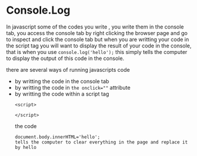 
# Console.Log

In javascript some of the codes you write , you write them in the console tab, you access the console tab by right clicking the browser page and go to inspect and click the console tab but when you are writting your code in the script tag you will want to display the result of your code in the console, that is when you use `console.log('hello');` this simply tells the computer to display the output of this code in the console.

there are several ways of running javascripts code 
* by writting the code in the console tab
* by writting the code in `the onclick=""` attribute
* by writting the code within a script tag
  ```
  <script>

  </script>
  ```
  the code
  ```
  document.body.innerHTML='hello';
  tells the computer to clear everything in the page and replace it by hello
  ```